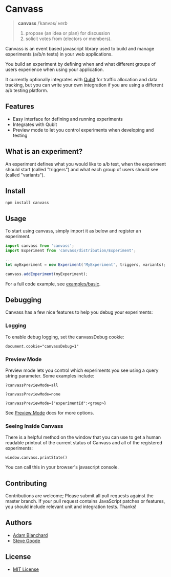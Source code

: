 # Canvass
> **canvass**
> /ˈkanvəs/
> *verb*
> 1. propose (an idea or plan) for discussion
> 2. solicit votes from (electors or members).

Canvass is an event based javascript library used to build and manage experiments (a/b/n tests) in your web applications.

You build an experiment by defining when and what different groups of users experience when using your application.

It currently optionally integrates with [Qubit](http://www.qubit.com/) for traffic allocation and data tracking, but you can write your own integration if you are using a different a/b testing platform.

## Features

 - Easy interface for defining and running experiments
 - Integrates with Qubit
 - Preview mode to let you control experiments when developing and testing

## What is an experiment?

An experiment defines what you would like to a/b test, when the experiment should start (called "triggers") and what each group of users should see (called "variants").

## Install

`npm install canvass`

## Usage

To start using canvass, simply import it as below and register an experiment.

```javascript
import canvass from 'canvass';
import Experiment from 'canvass/distribution/Experiment';

...
let myExperiment = new Experiment('MyExperiment', triggers, variants);

canvass.addExperiment(myExperiment);
```

For a full code example, see [examples/basic](examples/basic).

## Debugging
Canvass has a few nice features to help you debug your experiments:

### Logging
To enable debug logging, set the canvassDebug cookie:

`document.cookie="canvassDebug=1"`

### Preview Mode
Preview mode lets you control which experiments you see using a query string parameter. Some examples include:

`?canvassPreviewMode=all`

`?canvassPreviewMode=none`

`?canvassPreviewMode={"experimentId":<group>}`

See [Preview Mode](docs/PreviewMode) docs for more options.

### Seeing Inside Canvass
There is a helpful method on the window that you can use to get a human readable printout of the current status of Canvass and all of the registered experiments:

`window.canvass.printState()`

You can call this in your browser's javascript console.

## Contributing

Contributions are welcome; Please submit all pull requests against the master branch. If your pull request contains JavaScript patches or features, you should include relevant unit and integration tests. Thanks!

## Authors

- [Adam Blanchard](https://github.com/adamblanchard)
- [Steve Goode](https://github.com/stevangoode)

## License

 - [MIT License](http://opensource.org/licenses/MIT)
